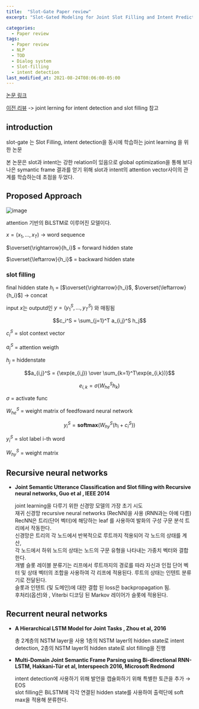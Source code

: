 ```yaml
---
title:  "Slot-Gate Paper review"
excerpt: "Slot-Gated Modeling for Joint Slot Filling and Intent Prediction"

categories:
  - Paper review
tags:
  - Paper review
  - NLP
  - TOD
  - Dialog system
  - Slot-filling
  - intent detection
last_modified_at: 2021-08-24T08:06:00-05:00
---
```

[논문 링크](https://aclanthology.org/N18-2118.pdf)

[이전 리뷰](https://momozzing.github.io/paper%20review/A-survey-of-joint-learning-models-to-intent-detection-and-slot-filling/) -> joint lerning for intent detection and slot filling 참고 

## **introduction**

slot-gate 는 Slot Filling, intent detection을 동시에 학습하는 joint learning 을 위한 논문

본 논문은 slot과 intent는 강한 relation이 있음으로 global optimization을 통해 보다 나은 symantic frame 결과를 얻기 위해 slot과 intent의 attention vector사이의 관계를 학습하는데 초점을 두었다. 


## **Proposed Approach**
![image](https://user-images.githubusercontent.com/60643542/130598290-3ba46d4e-6c5f-4ed0-9b9a-72670fdba74f.png)

attention 기반의 BiLSTM로 이루어진 모델이다. 

$x = (x_1, ...,x_T)$ -> word sequence

$\overset{\rightarrow}{h_i}$ = forward hidden state 

$\overset{\leftarrow}{h_i}$ = backward hidden state
### slot filling 

final hidden state $h_i$ = [$\overset{\rightarrow}{h_i}$, $\overset{\leftarrow}{h_i}$]         -> concat 

input $x$는  outputd인 $y = (y_1^S,...,y_T^S)$ 와 매핑됨  


$$c_i^S = \sum_{j=1}^T a_{i,j}^S h_j$$

$c_i^S$ = slot context vector 

$a_i^S$ = attention weigth

${h_j}$ = hiddenstate 

$$a_{i,j}^S = {\exp(e_{i,j}) \over \sum_{k=1}^T\exp(e_{i,k})}$$

$$e_{i,k} = \sigma(W_{he}^Sh_k)$$

$\sigma$ = activate func

$W_{he}^S$ = weight matrix of feedfoward neural network

$$y_i^S = \mathbf{softmax}(W_{hy}^S(h_i + c_i^S)) $$

$y_i^S$ = slot label i-th word

$W_{hy}^S$ = weight matrix

## **Recursive neural networks**

- **Joint Semantic Utterance Classification and Slot filling with Recursive neural networks, Guo et al , IEEE 2014**

  joint learning을 다루기 위한 신경망 모델의 가장 초기 시도   
재귀 신경망 recursive neural networks (RecNN)을 사용 (RNN과는 아예 다름)  
RecNN은 트리(단어 벡터)에 해당하는 leaf 를 사용하여 발화의 구성 구문 분석 트리에서 작동한다.    
신경망은 트리의 각 노드에서 반복적으로 루트까지 적용되어 각 노드의 상태를 계산,   
각 노드에서 하위 노드의 상태는 노드의 구문 유형을 나타내는 가중치 벡터와 결합한다.   
개별 슬롯 레이블 분류기는 리프에서 루트까지의 경로를 따라 자신과 인접 단어 벡터 및 상태 벡터의 조합을 사용하여 각 리프에 적용된다. 
루트의 상태는 인텐트 분류기로 전달된다.   
슬롯과 인텐트 (및 도메인)에 대한 결합 된 loss은 backpropagation 됨.   
후처리(옵션)와 , Viterbi 디코딩 된 Markov 레이어가 슬롯에 적용된다.   

## **Recurrent neural networks**

- **A Hierarchical LSTM Model for Joint Tasks , Zhou et al, 2016**

  총 2계층의 NSTM layer을 사용 1층의 NSTM layer의 hidden state로 intent detection, 2층의 NSTM layer의 hidden state로 slot filling을 진행


- **Multi-Domain Joint Semantic Frame Parsing using Bi-directional RNN-LSTM, Hakkani-Tür et al, Interspeech 2016, Microsoft Redmond**

  intent detection에 사용하기 위해 발언을 캡슐화하기 위해 특별한 토큰을 추가 → EOS   
slot filling은 BiLSTM에 각각 연결된 hidden state를 사용하여 출력단에 soft max을 적용해 분류한다.










